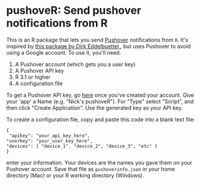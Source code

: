 # pushoveR: Send pushover notifications from R

This is an R package that lets you send [Pushover](https://pushover.net) notifications from `R`. It's inspired by [this package by Dirk Eddelbuettel
](http://dirk.eddelbuettel.com/code/rpushbullet.html), but uses Pushover to avoid using a Google account. To use it, you'll need.

1. A Pushover account (which gets you a user key)
2. A Pushover API key
3. R 3.1 or higher
4. A configuration file

To get a Pushover API key, go [here](https://pushover.net/apps/build) once you've created your account. Give your 'app' a Name (e.g. "Nick's pushoveR"). For "Type" select "Script", and then click "Create Application". Use the generated key as your API key.

To create a configuration file, copy and paste this code into a blank text file:

```
{
 "apikey": "your_api_key_here",
"userkey": "your_user_key_here",
"devices": [ "device_1", "device_2", "device_3", "etc" ] 
}
```

enter your information. Your devices are the names you gave them on your Pushover account. Save that file as `pushoverinfo.json` in your home directory (Mac) or your R working directory (Windows).
